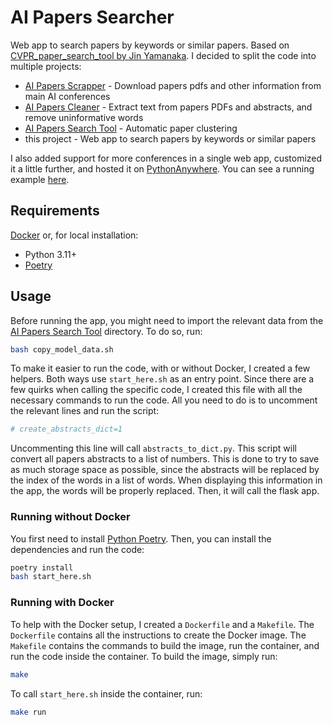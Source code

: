 # AI Papers Searcher

Web app to search papers by keywords or similar papers. Based on [CVPR_paper_search_tool by Jin Yamanaka](https://github.com/jiny2001/CVPR_paper_search_tool). I decided to split the code into multiple projects:

- [AI Papers Scrapper](https://github.com/george-gca/ai_papers_scrapper) - Download papers pdfs and other information from main AI conferences
- [AI Papers Cleaner](https://github.com/george-gca/ai_papers_cleaner) - Extract text from papers PDFs and abstracts, and remove uninformative words
- [AI Papers Search Tool](https://github.com/george-gca/ai_papers_search_tool) - Automatic paper clustering
- this project - Web app to search papers by keywords or similar papers

I also added support for more conferences in a single web app, customized it a little further, and hosted it on [PythonAnywhere](https://www.pythonanywhere.com/). You can see a running example [here](https://georgegca.pythonanywhere.com/).

## Requirements

[Docker](https://www.docker.com/) or, for local installation:

- Python 3.11+
- [Poetry](https://python-poetry.org/docs/)

## Usage

Before running the app, you might need to import the relevant data from the [AI Papers Search Tool](https://github.com/george-gca/ai_papers_search_tool) directory. To do so, run:

```bash
bash copy_model_data.sh
```

To make it easier to run the code, with or without Docker, I created a few helpers. Both ways use `start_here.sh` as an entry point. Since there are a few quirks when calling the specific code, I created this file with all the necessary commands to run the code. All you need to do is to uncomment the relevant lines and run the script:

```bash
# create_abstracts_dict=1
```

Uncommenting this line will call `abstracts_to_dict.py`. This script will convert all papers abstracts to a list of numbers. This is done to try to save as much storage space as possible, since the abstracts will be replaced by the index of the words in a list of words. When displaying this information in the app, the words will be properly replaced. Then, it will call the flask app.

### Running without Docker

You first need to install [Python Poetry](https://python-poetry.org/docs/). Then, you can install the dependencies and run the code:

```bash
poetry install
bash start_here.sh
```

### Running with Docker

To help with the Docker setup, I created a `Dockerfile` and a `Makefile`. The `Dockerfile` contains all the instructions to create the Docker image. The `Makefile` contains the commands to build the image, run the container, and run the code inside the container. To build the image, simply run:

```bash
make
```

To call `start_here.sh` inside the container, run:

```bash
make run
```
